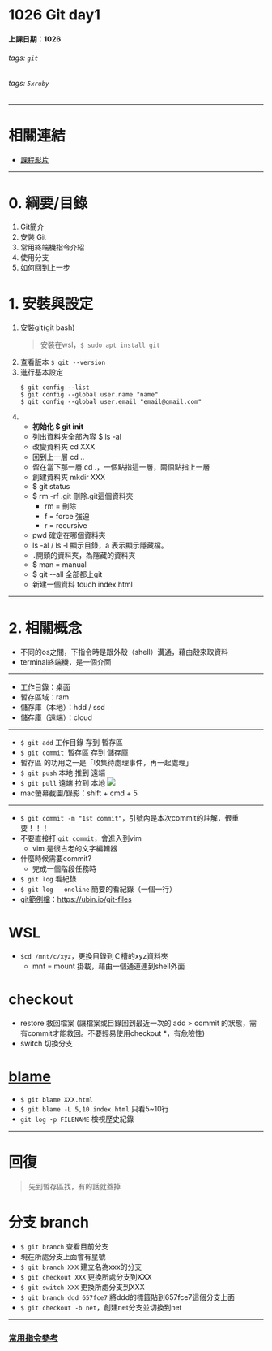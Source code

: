 # 1026 Git day1
#### 上課日期：1026
###### tags: `git`
###### tags: `5xruby`


---
# 相關連結
- [課程影片](https://campus.5xruby.tw/courses/1136422/lectures/25305569)

---
# 0. 綱要/目錄
1. Git簡介
2. 安裝 Git
3. 常用終端機指令介紹
4. 使用分支
5. 如何回到上一步 


# 1. 安裝與設定
1. 安裝git(git bash)
     > 安裝在wsl，`$ sudo apt install git`
2. 查看版本 `$ git --version`
3. 進行基本設定
    ```
    $ git config --list
    $ git config --global user.name "name"
    $ git config --global user.email "email@gmail.com"
    ```
4. 
    - **初始化 $ git init**
    - 列出資料夾全部內容 $ ls -al
    - 改變資料夾 cd XXX
    - 回到上一層 cd ..
    - 留在當下那一層 cd .，一個點指這一層，兩個點指上一層
    - 創建資料夾 mkdir XXX
    - $ git status
    - $ rm -rf .git 刪除.git這個資料夾
         - rm = 刪除
         - f = force 強迫 
         - r = recursive 
    - pwd 確定在哪個資料夾
    - ls -al / ls -l 顯示目錄，a 表示顯示隱藏檔。 
    - `.`開頭的資料夾，為隱藏的資料夾
    - $ man  = manual 
    - $ git --all 全部都上git
    - 新建一個資料 touch index.html

---
# 2. 相關概念

- 不同的os之間，下指令時是跟外殼（shell）溝通，藉由殼來取資料
- terminal終端機，是一個介面


---

* 工作目錄：桌面
* 暫存區域：ram
* 儲存庫（本地）：hdd / ssd
* 儲存庫（遠端）：cloud

----
- `$ git add` 工作目錄 存到 暫存區
- `$ git commit `暫存區 存到 儲存庫
- 暫存區 的功用之一是「收集待處理事件，再一起處理」
- `$ git push` 本地 推到 遠端
- `$ git pull` 遠端 拉到 本地
![](https://i.imgur.com/AOidnvx.png)
- mac螢幕截圖/錄影：shift + cmd + 5



---

- `$ git commit -m "1st commit"`，引號內是本次commit的註解，很重要！！！
- 不要直接打 `git commit`，會進入到vim
    - vim 是很古老的文字編輯器
- 什麼時候需要commit?
    - 完成一個階段任務時
 - `$ git log`   看紀錄
 - `$ git log --oneline` 簡要的看紀錄（一個一行） 
 - [git範例檔](https://drive.google.com/file/d/11ye5C_wpMwsfwz-myFSMZasnVOH52nCh/view)：https://ubin.io/git-files

# WSL
 - `$cd /mnt/c/xyz`，更換目錄到Ｃ槽的xyz資料夾
     - mnt = mount 掛載，藉由一個通道連到shell外面
 
# checkout
 - restore  救回檔案 (讓檔案或目錄回到最近一次的 add > commit 的狀態，需有commit才能救回。不要輕易使用checkout *，有危險性)
 - switch   切換分支

# [blame](https://gitbook.tw/chapters/using-git/git-blame.html)
 - `$ git blame XXX.html`
 - `$ git blame -L 5,10 index.html`  只看5~10行
 - `git log -p FILENAME` 檢視歷史紀錄



---
# 回復
> 先到暫存區找，有的話就蓋掉

# 分支 branch
- `$ git branch` 查看目前分支
- 現在所處分支上面會有星號
- `$ git branch XXX`  建立名為xxx的分支
- `$ git checkout XXX` 更換所處分支到XXX
- `$ git switch XXX` 更換所處分支到XXX
- `$ git branch ddd 657fce7` 將ddd的標籤貼到657fce7這個分支上面 
- `$ git checkout -b net`，創建net分支並切換到net



---

### [常用指令參考](https://g0v.hackmd.io/s/HyK3GOr_P)